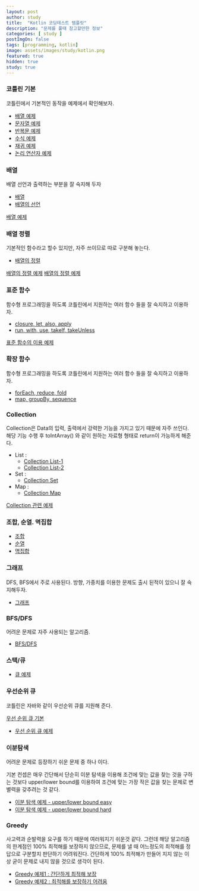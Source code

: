 ```yaml
---
layout: post
author: study
title:  "Kotlin 코딩테스트 템플릿"
description: "문제를 풀때 참고할만한 정보"
categories: [ study ]
postImgOn: false
tags: [programming, kotlin]
image: assets/images/study/kotlin.png
featured: true
hidden: true
study: true
---
```


### 코틀린 기본
코틀린에서 기본적인 동작을 예제에서 확인해보자.

- [배열 예제](../study_Kotlin_array_1)
- [문자열 예제](../study_Kotlin_string_1)
- [반복문 예제](../study_Kotlin_loop_1)
- [수식 예제](../study_Kotlin_math_1)
- [재귀 예제](../study_Kotlin_recursive_1)
- [논리 연산자 예제](../study_Kotlin_logicaloperator_1)

### 배열
배열 선언과 출력하는 부분을 잘 숙지해 두자
- [배열](../study_Kotlin_25)
- [배열의 선언](../study_Kotlin_26)

[배열 예제](../study_Kotlin_stack&queue_2)


### 배열 정렬
기본적인 함수라고 할수 있지만, 자주 쓰이므로 따로 구분해 놓는다.
- [배열의 정렬](../study_Kotlin_27)

[배열의 정렬 예제](../study_Kotlin_design_3)
[배열의 정렬 예제](../study_Kotlin_sort_1)


### 표준 함수
함수형 프로그래밍을 하도록 코틀린에서 지원하는 여러 함수 들을 잘 숙지하고 이용하자.

- [closure, let, also, apply](../study_Kotlin_9)
- [run, with, use, takeIf, takeUnless](../study_Kotlin_10)

[표준 함수의 이용 예제](../study_Kotlin_standardfunction_1)

### 확장 함수
함수형 프로그래밍을 하도록 코틀린에서 지원하는 여러 함수 들을 잘 숙지하고 이용하자.

- [forEach, reduce, fold](../study_Kotlin_33)
- [map, groupBy, sequence](../study_Kotlin_34)


### Collection
Collection은 Data의 입력, 출력에서 강력한 기능을 가지고 있기 때문에 자주 쓰인다.
해당 기능 수행 후 toIntArray() 와 같이 원하는 자료형 형태로 return이 가능하게 해준다. 

- List : <br>
    - [Collection List-1](../study_Kotlin_29)
    - [Collection List-2](../study_Kotlin_30)
- Set : <br>
    - [Collection Set](../study_Kotlin_31)
- Map : <br>
    - [Collection Map](../study_Kotlin_32)

[Collection 관련 예제](../study_Kotlin_standardfunction_1)

### 조합, 순열. 멱집합
- [조합](../study_Programming_combination)
- [순열](../study_Programming_permutation)
- [멱집합](../study_Programming_powerset)

### 그래프
DFS, BFS에서 주로 사용된다. 
방향, 가중치를 이용한 문제도 출시 된적이 있으니 잘 숙지해두자.

- [그래프](../study_Programming_Graph)

### BFS/DFS
어려운 문제로 자주 사용되는 알고리즘.

- [BFS/DFS](../study_Programming_BFS&DFS)

### 스택/큐
- [큐 예제](../study_Kotlin_stack&queue_3)

### 우선순위 큐
코틀린은 자바와 같이 우선순위 큐를 지원해 준다.

[우선 순위 큐 기본](../study_Programming_priorityQueue)
- [우선 순위 큐 예제](../study_Kotlin_stack&queue_1)


### 이분탐색
어려운 문제로 등장하기 쉬운 문제 중 하나 이다.

기본 컨셉은 매우 간단해서 단순히 이분 탐색을 이용해 조건에 맞는 값을 찾는 것을 구하는 것보다 upper/lower bound를 이용하여 조건에 맞는 가장 작은 값을 찾는 문제로 변별력을 갖추려는 것 같다.

- [이분 탐색 예제 - upper/lower bound easy](../study_Kotlin_binarySearch_1) 
- [이분 탐색 예제 - upper/lower bound hard](../study_Kotlin_binarySearch_2)



### Greedy
사고력과 순발력을 요구를 하기 때문에 여러워지기 쉬운것 같다. 
그런데 해당 알고리즘의 한계점인 100% 최적해를 보장하지 않으므로, 문제를 낼 때 어느정도의 최적해를 정답으로 구분할지 판단하기 어려워진다.
간단하게 100% 최적해가 만들어 지지 않는 이상 굳이 문제로 내지 않을 것으로 생각이 된다.


- [Greedy 예제1 : 간단하게 최적해 보장](../study_Kotlin_greedy_1)
- [Greedy 예제2 : 최적해를 보장하기 어려움](../study_Kotlin_greedy_2)
